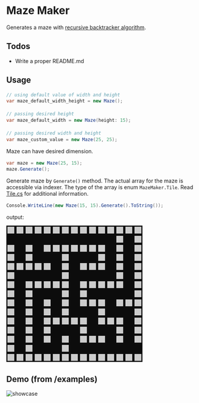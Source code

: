 # Maze Maker

Generates a maze with [recursive backtracker algorithm](https://en.m.wikipedia.org/wiki/Maze_generation_algorithm#Randomized_depth-first_search).

## Todos
- Write a proper README.md


## Usage

```csharp
// using default value of width and height
var maze_default_width_height = new Maze();

// passing desired height
var maze_default_width = new Maze(height: 15);

// passing desired width and height
var maze_custom_value = new Maze(25, 25);
```

Maze can have desired dimension.

```csharp
var maze = new Maze(25, 15);
maze.Generate();
```

Generate maze by `Generate()` method. The actual array for the maze is accessible via indexer. The type of the array is enum `MazeMaker.Tile`. Read [Tile.cs](/src/Tile.cs) for additional information.

```csharp
Console.WriteLine(new Maze(15, 15).Generate().ToString());
```

output:

![](img/15by15.png)

## Demo (from /examples)

![showcase](img/showcase.gif)
